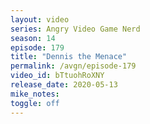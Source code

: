 ```yaml
---
layout: video
series: Angry Video Game Nerd
season: 14
episode: 179
title: "Dennis the Menace"
permalink: /avgn/episode-179
video_id: bTtuohRoXNY
release_date: 2020-05-13
mike_notes:
toggle: off
---
```

